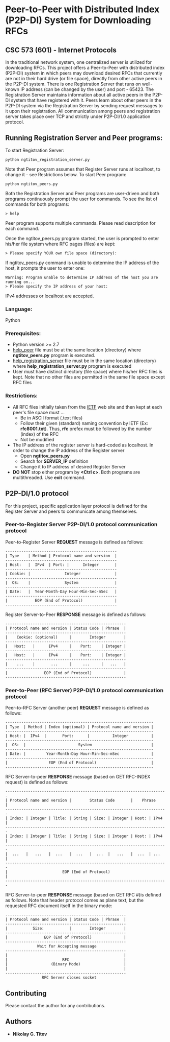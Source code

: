 # Peer-to-Peer with Distributed Index (P2P-DI) System for Downloading RFCs
## CSC 573 (601) - Internet Protocols 
In the traditional network system, one centralized server is utilized for downloading RFCs. This project offers a Peer-to-Peer with distributed index (P2P-DI) system in which peers may download desired RFCs that currently are not in their hard drive (or file space), directly from other active peers in the P2P-DI system. There is one Registration Server that runs on well-known IP address (can be changed by the user) and port - 65423. The Registration Server maintains information about all active peers in the P2P-DI system that have registered with it. Peers learn about other peers in the P2P-DI system via the Registration Server by sending request messages to it upon their registration. All communication among peers and registration server takes place over TCP and strictly under P2P-DI/1.0 application protocol.
## Running Registration Server and Peer programs:
To start Registration Server:
```
python ngtitov_registration_server.py
```
Note that Peer program assumes that Register Server runs at localhost, to change it - see Restrictions below.
To start Peer program:
```
python ngtitov_peers.py
```
Both the Registration Server and Peer programs are user-driven and both programs continuously prompt the user for commands.
To see the list of commands for both programs:
```
> help
``` 
Peer program supports multiple commands. Please read description for each command.

Once the ngtitov_peers.py program started, the user is prompted to enter his/her file system where RFC pages (files) are kept:
```
> Please specify YOUR own file space (directory):
```
If ngtitov_peers.py command is unable to determine the IP address of the host, it prompts the user to enter one:
```
Warning: Program unable to determine IP address of the host you are running on...
> Please specify the IP address of your host:
```
IPv4 addresses or localhost are accepted.
### Language:
Python
### Prerequisites:
*	Python version >= 2.7
*	[help_peer](https://github.ncsu.edu/ngtitov/CSC573/blob/master/Project_1/help_peers) file must be at the same location (directory) where __ngtitov_peers.py__ program is executed.
*	[help_registration_server](https://github.ncsu.edu/ngtitov/CSC573/blob/master/Project_1/help_registration_server) file must be in the same location (directory) where __help_registration_server.py__ program is executed
*	User must have distinct directory (file space) where his/her RFC files is kept. Note that no other files are permitted in the same file space except RFC files
### Restrictions:
*	All RFC files initially taken from the [IETF](http://www.ietf.org/) web site and then kept at each peer's file space must ...
    * Be in ASCII format (.text files)
    * Follow their given (standard) naming convention by IETF (Ex: __rfc8001.txt__). Thus, __rfc__ prefex must be followed by the number (index) of the RFC
    * Not be modified
*	The IP address of the register server is hard-coded as localhost. In order to change the IP address of the Register server
    * Open __ngtitov_peers.py__
    * Search for __SERVER_IP__ definition
    * Change it to IP address of desired Register Server
* __DO NOT__ stop either program by __\<Ctrl c\>__. Both programs are multithreaded. Use __exit__ command. 
## P2P-DI/1.0 protocol
For this project, specific application layer protocol is defined for the Register Server and peers to communicate among themselves.
### Peer-to-Register Server P2P-DI/1.0 protocol communication protocol
Peer-to-Register Server __REQUEST__ message is defined as follows:
```
-------------------------------------------------
| Type    | Method | Protocol name and version  |
-------------------------------------------------
| Host:   |  IPv4  | Port: |      Integer       |
-------------------------------------------------
| Cookie: |               Integer               |
-------------------------------------------------
|  OS:    |               System                |
-------------------------------------------------
| Date:   |  Year-Month-Day Hour-Min-Sec-mSec   |
-------------------------------------------------
|            EOP (End of Protocol)              |
-------------------------------------------------
```
Register Server-to-Peer __RESPONSE__ message is defined as follows:
```
-----------------------------------------------------
| Protocol name and version | Status Code | Phrase  |
-----------------------------------------------------
|    Cookie: (optional)     |        Integer        |
-----------------------------------------------------
|   Host:   |      IPv4     |    Port:    | Integer |
-----------------------------------------------------
|   Host:   |      IPv4     |    Port:    | Integer |
-----------------------------------------------------
|    ...    |       ...     |     ...     |   ...   |
-----------------------------------------------------
|                EOP (End of Protocol)              |
-----------------------------------------------------
```
### Peer-to-Peer (RFC Server) P2P-DI/1.0 protocol communication protocol
Peer-to-RFC Server (another peer) __REQUEST__ message is defined as follows:
```
-----------------------------------------------------------------
| Type  | Method | Index (optional) | Protocol name and version |
-----------------------------------------------------------------
| Host: |  IPv4  |       Port:      |          Integer          |
-----------------------------------------------------------------
|  OS:  |                       System                          |
-----------------------------------------------------------------
| Date: |         Year-Month-Day Hour-Min-Sec-mSec              |
-----------------------------------------------------------------
|                  EOP (End of Protocol)                        |
-----------------------------------------------------------------
```
RFC Server-to-peer __RESPONSE__ message (based on GET RFC-INDEX request) is defined as follows:
```
-----------------------------------------------------------------------
| Protocol name and version |        Status Code       |    Phrase    |
-----------------------------------------------------------------------
| Index: | Integer | Title: | String | Size: | Integer | Host: | IPv4 |
-----------------------------------------------------------------------
| Index: | Integer | Title: | String | Size: | Integer | Host: | IPv4 |
-----------------------------------------------------------------------
|  ...   |   ...   |  ...   |  ...   |  ...  |   ...   |  ...  | ...  |
-----------------------------------------------------------------------
|                        EOP (End of Protocol)                        |
-----------------------------------------------------------------------
```
RFC Server-to-peer __RESPONSE__ message (based on GET RFC \#)is defined as follows. Note that header protocol comes as plane text, but the requested RFC document itself in the binary mode:
```
-----------------------------------------------------
| Protocol name and version | Status Code | Phrase  |
-----------------------------------------------------
|           Size:           |        Integer        |
-----------------------------------------------------
|                EOP (End of Protocol)              |
-----------------------------------------------------
              Wait for Accepting message
-----------------------------------------------------
|                                                   |
|                        RFC                        |
|                   (Binary Mode)                   |
|                                                   |
-----------------------------------------------------
                RFC Server closes socket
```
## Contributing
Please contact the author for any contributions.
## Authors
* **Nikolay G. Titov**

